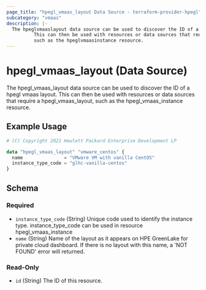 ```yaml
---
page_title: "hpegl_vmaas_layout Data Source - terraform-provider-hpegl"
subcategory: "vmaas"
description: |-
  The hpeglvmaaslayout data source can be used to discover the ID of a hpegl vmaas layout.
          This can then be used with resources or data sources that require a hpeglvmaaslayout,
          such as the hpeglvmaasinstance resource.
---
```

# hpegl_vmaas_layout (Data Source)

The hpegl_vmaas_layout data source can be used to discover the ID of a hpegl vmaas layout.
		This can then be used with resources or data sources that require a hpegl_vmaas_layout,
		such as the hpegl_vmaas_instance resource.

## Example Usage

```terraform
# (C) Copyright 2021 Hewlett Packard Enterprise Development LP

data "hpegl_vmaas_layout" "vmware_centos" {
  name               = "VMware VM with vanilla CentOS"
  instance_type_code = "glhc-vanilla-centos"
}
```

<!-- schema generated by tfplugindocs -->
## Schema

### Required

- `instance_type_code` (String) Unique code used to identify the instance type. instance_type_code
					can be used in resource hpegl_vmaas_instance
- `name` (String) Name of the layout as it appears on HPE GreenLake for private cloud dashboard. If there is no layout with this name, a 'NOT FOUND' error will returned.

### Read-Only

- `id` (String) The ID of this resource.


